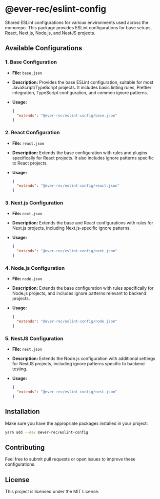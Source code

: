 # @ever-rec/eslint-config

Shared ESLint configurations for various environments used across the monorepo. This package provides ESLint configurations for base setups, React, Next.js, Node.js, and NestJS projects.

## Available Configurations

### 1. Base Configuration

- **File:** `base.json`
- **Description:** Provides the base ESLint configuration, suitable for most JavaScript/TypeScript projects. It includes basic linting rules, Prettier integration, TypeScript configuration, and common ignore patterns.
- **Usage:**

  ```json
  {
    "extends": "@ever-rec/eslint-config/base.json"
  }
  ```

### 2. React Configuration

- **File:** `react.json`
- **Description:** Extends the base configuration with rules and plugins specifically for React projects. It also includes ignore patterns specific to React projects.
- **Usage:**

  ```json
  {
    "extends": "@ever-rec/eslint-config/react.json"
  }
  ```

### 3. Next.js Configuration

- **File:** `next.json`
- **Description:** Extends the base and React configurations with rules for Next.js projects, including Next.js-specific ignore patterns.
- **Usage:**

  ```json
  {
    "extends": "@ever-rec/eslint-config/next.json"
  }
  ```

### 4. Node.js Configuration

- **File:** `node.json`
- **Description:** Extends the base configuration with rules specifically for Node.js projects, and includes ignore patterns relevant to backend projects.
- **Usage:**

  ```json
  {
    "extends": "@ever-rec/eslint-config/node.json"
  }
  ```

### 5. NestJS Configuration

- **File:** `nest.json`
- **Description:** Extends the Node.js configuration with additional settings for NestJS projects, including ignore patterns specific to backend testing.
- **Usage:**

  ```json
  {
    "extends": "@ever-rec/eslint-config/nest.json"
  }
  ```

## Installation

Make sure you have the appropriate packages installed in your project:

```bash
yarn add --dev @ever-rec/eslint-config
```

## Contributing

Feel free to submit pull requests or open issues to improve these configurations.

## License

This project is licensed under the MIT License.
